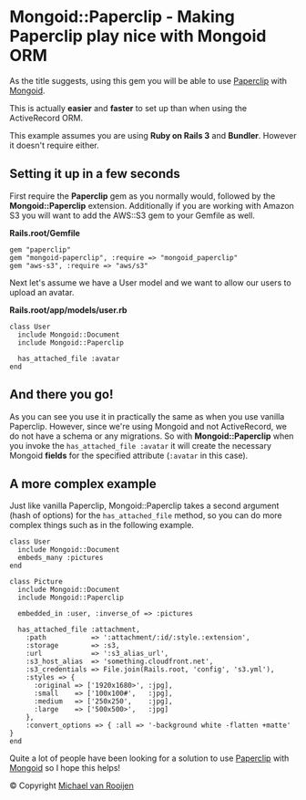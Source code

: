 Mongoid::Paperclip - Making Paperclip play nice with Mongoid ORM
================================================================

As the title suggests, using this gem you will be able to use [Paperclip](https://github.com/thoughtbot/paperclip) with [Mongoid](http://mongoid.org/).

This is actually **easier** and **faster** to set up than when using the ActiveRecord ORM.

This example assumes you are using **Ruby on Rails 3** and **Bundler**. However it doesn't require either.


Setting it up in a few seconds
------------------------------

First require the **Paperclip** gem as you normally would, followed by the **Mongoid::Paperclip** extension. Additionally if you are working with Amazon S3 you will want to add the AWS::S3 gem to your Gemfile as well.

**Rails.root/Gemfile**

    gem "paperclip"
    gem "mongoid-paperclip", :require => "mongoid_paperclip"
    gem "aws-s3", :require => "aws/s3"
    
Next let's assume we have a User model and we want to allow our users to upload an avatar.

**Rails.root/app/models/user.rb**

    class User
      include Mongoid::Document
      include Mongoid::Paperclip
      
      has_attached_file :avatar
    end


And there you go!
-----------------

As you can see you use it in practically the same as when you use vanilla Paperclip. However, since we're using Mongoid and not ActiveRecord, we do not have a schema or any migrations. So with **Mongoid::Paperclip** when you invoke the `has_attached_file :avatar` it will create the necessary Mongoid **fields** for the specified attribute (`:avatar` in this case).


A more complex example
----------------------

Just like vanilla Paperclip, Mongoid::Paperclip takes a second argument (hash of options) for the `has_attached_file` method, so you can do more complex things such as in the following example.

    class User
      include Mongoid::Document
      embeds_many :pictures
    end
    
    class Picture
      include Mongoid::Document
      include Mongoid::Paperclip
      
      embedded_in :user, :inverse_of => :pictures
      
      has_attached_file :attachment,
        :path           => ':attachment/:id/:style.:extension',
        :storage        => :s3,
        :url            => ':s3_alias_url',
        :s3_host_alias  => 'something.cloudfront.net',
        :s3_credentials => File.join(Rails.root, 'config', 's3.yml'),
        :styles => {
          :original => ['1920x1680>', :jpg],
          :small    => ['100x100#',   :jpg],
          :medium   => ['250x250',    :jpg],
          :large    => ['500x500>',   :jpg]
        },
        :convert_options => { :all => '-background white -flatten +matte' }
    end

Quite a lot of people have been looking for a solution to use [Paperclip](https://github.com/thoughtbot/paperclip) with [Mongoid](http://mongoid.org/) so I hope this helps!

&copy; Copyright [Michael van Rooijen](http://michaelvanrooijen.com/)